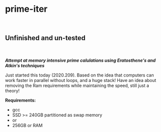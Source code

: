 # prime-iter
<BR>
<H2>Unfinished and un-tested</H2><BR>
<BR>
<B><I>Attempt at memory intensive prime calulations using Eratosthene's and Atkin's techniques</I></B>
<P>
Just started this today (2020.209).
Based on the idea that computers can work faster in parallel without loops, and a huge stack!
Have an idea about removing the Ram requirements while maintaining the speed, still just a theory!
</P>
<B>Requirements:</B><BR>
<UL><LI>gcc</LI>
<LI>SSD >= 240GB partitioned as swap memory</LI>
<LI>or</LI>
<LI>256GB or RAM</LI></UL>
